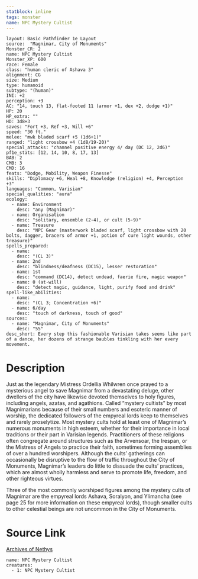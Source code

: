 ```yaml
---
statblock: inline
tags: monster
name: NPC Mystery Cultist
---
```

```statblock
layout: Basic Pathfinder 1e Layout
source:  "Magnimar, City of Monuments"
Monster_CR: 2
name: NPC Mystery Cultist
Monster_XP: 600
race: Female
class: "human cleric of Ashava 3"
alignment: CG
size: Medium
type: humanoid
subtype: "(human)"
INI: +2
perception: +3
AC: "14, touch 13, flat-footed 11 (armor +1, dex +2, dodge +1)"
HP: 20
HP_extra: ""
HD: 3d8+3
saves: "Fort +3, Ref +3, Will +6"
speed: "30 ft."
melee: "mwk bladed scarf +5 (1d6+1)"
ranged: "light crossbow +4 (1d8/19-20)"
special_attacks: "channel positive energy 4/ day (DC 12, 2d6)"
pf1e_stats: [12, 14, 10, 8, 17, 13]
BAB: 2
CMB: 3
CMD: 16
feats: "Dodge, Mobility, Weapon Finesse"
skills: "Diplomacy +6, Heal +8, Knowledge (religion) +4, Perception +3"
languages: "Common, Varisian"
special_qualities: "aura"
ecology:
  - name: Environment
    desc: "any (Magnimar)"
  - name: Organisation
    desc: "solitary, ensemble (2-4), or cult (5-9)"
  - name: Treasure
    desc: "NPC Gear (masterwork bladed scarf, light crossbow with 20 bolts, dagger, bracers of armor +1, potion of cure light wounds, other treasure)"
spells_prepared:
  - name:
    desc: "(CL 3)"
  - name: 2nd
    desc: "blindness/deafness (DC15), lesser restoration"
  - name: 1st
    desc: "command (DC14), detect undead, faerie fire, magic weapon"
  - name: 0 (at-will)
    desc: "detect magic, guidance, light, purify food and drink"
spell-like_abilities:
  - name:
    desc: "(CL 3; Concentration +6)"
  - name: 6/day
    desc: "touch of darkness, touch of good"
sources:
  - name: "Magnimar, City of Monuments"
    desc: "55"
desc_short: Every step this fashionable Varisian takes seems like part of a dance, her dozens of strange baubles tinkling with her every movement.
```
# Description
Just as the legendary Mistress Ordellia Whilwren once prayed to a mysterious angel to save Magnimar from a devastating deluge, other dwellers of the city have likewise devoted themselves to holy figures, including angels, azatas, and agathions. Called “mystery cultists” by most Magnimarians because of their small numbers and esoteric manner of worship, the dedicated followers of the empyreal lords keep to themselves and rarely proselytize. Most mystery cults hold at least one of Magnimar’s numerous monuments in high esteem, whether for their importance in local traditions or their part in Varisian legends. Practitioners of these religions often congregate around structures such as the Arvensoar, the Irespan, or the Mistress of Angels to practice their faith, sometimes forming assemblies of over a hundred worshipers. Although the cults’ gatherings can occasionally be disruptive to the flow of traffic throughout the City of Monuments, Magnimar’s leaders do little to dissuade the cults’ practices, which are almost wholly harmless and serve to promote life, freedom, and other righteous virtues.

Three of the most commonly worshiped figures among the mystery cults of Magnimar are the empyreal lords Ashava, Soralyon, and Ylimancha (see page 25 for more information on these empyreal lords), though smaller cults to other celestial beings are not uncommon in the City of Monuments.
# Source Link
[Archives of Nethys](https://aonprd.com/NPCDisplay.aspx?ItemName=Mystery%20Cultist)
```encounter-table
name: NPC Mystery Cultist
creatures:
  - 1: NPC Mystery Cultist
```
